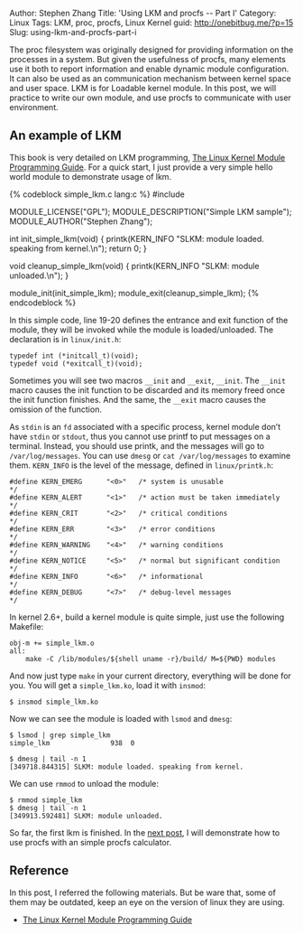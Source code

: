 Author: Stephen Zhang
Title: 'Using LKM and procfs -- Part I'
Category: Linux
Tags: LKM, proc, procfs, Linux Kernel
guid: http://onebitbug.me/?p=15
Slug: using-lkm-and-procfs-part-i

The proc filesystem was originally designed for providing information on the processes in a system.
But given the usefulness of procfs, many elements use it both to report information and enable dynamic module configuration.
It can also be used as an communication mechanism between kernel space and user space.
LKM is for Loadable kernel module.
In this post, we will practice to write our own module, and use procfs to communicate with user environment.

<!--more-->

## An example of LKM

This book is very detailed on LKM programming, [The Linux Kernel Module Programming Guide][1].
For a quick start, I just provide a very simple hello world module to demonstrate usage of lkm.

{% codeblock simple_lkm.c lang:c %}
#include

MODULE_LICENSE("GPL");
MODULE_DESCRIPTION("Simple LKM sample");
MODULE_AUTHOR("Stephen Zhang");

int init_simple_lkm(void)
{
    printk(KERN_INFO "SLKM: module loaded. speaking from kernel.\n");
    return 0;
}

void cleanup_simple_lkm(void)
{
    printk(KERN_INFO "SLKM: module unloaded.\n");
}

module_init(init_simple_lkm);
module_exit(cleanup_simple_lkm);
{% endcodeblock %}

In this simple code, line 19-20 defines the entrance and exit function of the module,
they will be invoked while the module is loaded/unloaded.
The declaration is in `linux/init.h`:

```
typedef int (*initcall_t)(void);
typedef void (*exitcall_t)(void);
```

Sometimes you will see two macros `__init` and `__exit`, `__init`.
The `__init` macro causes the init function to be discarded and its memory freed once the init function finishes.
And the same, the `__exit` macro causes the omission of the function.

As `stdin` is an `fd` associated with a specific process, kernel module don’t have `stdin` or `stdout`,
thus you cannot use printf to put messages on a terminal.
Instead, you should use printk, and the messages will go to `/var/log/messages`.
You can use `dmesg` or `cat /var/log/messages` to examine them.
`KERN_INFO` is the level of the message, defined in `linux/printk.h`:

```
#define KERN_EMERG      "<0>"   /* system is unusable                   */
#define KERN_ALERT      "<1>"   /* action must be taken immediately     */
#define KERN_CRIT       "<2>"   /* critical conditions                  */
#define KERN_ERR        "<3>"   /* error conditions                     */
#define KERN_WARNING    "<4>"   /* warning conditions                   */
#define KERN_NOTICE     "<5>"   /* normal but significant condition     */
#define KERN_INFO       "<6>"   /* informational                        */
#define KERN_DEBUG      "<7>"   /* debug-level messages                 */
```

In kernel 2.6+, build a kernel module is quite simple, just use the following Makefile:

```
obj-m += simple_lkm.o
all:
	make -C /lib/modules/${shell uname -r}/build/ M=${PWD} modules
```

And now just type `make` in your current directory, everything will be done for you.
You will get a `simple_lkm.ko`, load it with `insmod`:

```
$ insmod simple_lkm.ko
```

Now we can see the module is loaded with `lsmod` and `dmesg`:

```
$ lsmod | grep simple_lkm
simple_lkm               938  0
```

```
$ dmesg | tail -n 1
[349718.844315] SLKM: module loaded. speaking from kernel.
```

We can use `rmmod` to unload the module:

```
$ rmmod simple_lkm
$ dmesg | tail -n 1
[349913.592481] SLKM: module unloaded.
```

So far, the first lkm is finished. In the [next post][2],
I will demonstrate how to use procfs with an simple procfs calculator.

## Reference

In this post, I referred the following materials.
But be ware that, some of them may be outdated, keep an eye on the version of linux they are using.

*   [The Linux Kernel Module Programming Guide][1]


[1]: http://www.tldp.org/LDP/lkmpg/2.6/html/index.html
[2]: http://onebitbug.me/?p=60 "LKM和procfs练习（二）"
